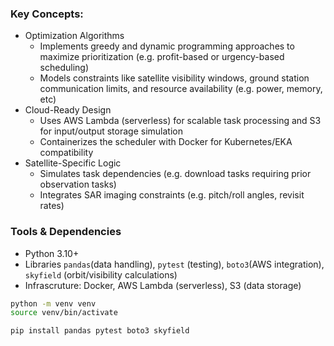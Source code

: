 ### Key Concepts:
* Optimization Algorithms
    - Implements greedy and dynamic programming approaches to maximize prioritization (e.g. profit-based or urgency-based scheduling)
    - Models constraints like satellite visibility windows, ground station communication limits, and resource availability (e.g. power, memory, etc)
* Cloud-Ready Design
    - Uses AWS Lambda (serverless) for scalable task processing and S3 for input/output storage simulation
    - Containerizes the scheduler with Docker for Kubernetes/EKA compatibility
* Satellite-Specific Logic
    - Simulates task dependencies (e.g. download tasks requiring prior observation tasks)
    - Integrates SAR imaging constraints (e.g. pitch/roll angles, revisit rates)

### Tools & Dependencies
* Python 3.10+
* Libraries ```pandas```(data handling), ```pytest``` (testing), ```boto3```(AWS integration), ```skyfield``` (orbit/visibility calculations)
* Infrascruture: Docker, AWS Lambda (serverless), S3 (data storage)

```bash
python -m venv venv
source venv/bin/activate

pip install pandas pytest boto3 skyfield